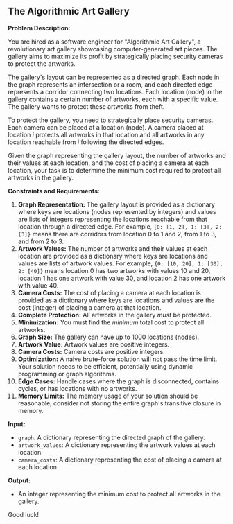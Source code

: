 ## The Algorithmic Art Gallery

**Problem Description:**

You are hired as a software engineer for "Algorithmic Art Gallery", a revolutionary art gallery showcasing computer-generated art pieces. The gallery aims to maximize its profit by strategically placing security cameras to protect the artworks.

The gallery's layout can be represented as a directed graph. Each node in the graph represents an intersection or a room, and each directed edge represents a corridor connecting two locations. Each location (node) in the gallery contains a certain number of artworks, each with a specific value. The gallery wants to protect these artworks from theft.

To protect the gallery, you need to strategically place security cameras. Each camera can be placed at a location (node). A camera placed at location *i* protects all artworks in that location and all artworks in any location reachable from *i* following the directed edges.

Given the graph representing the gallery layout, the number of artworks and their values at each location, and the cost of placing a camera at each location, your task is to determine the minimum cost required to protect all artworks in the gallery.

**Constraints and Requirements:**

1.  **Graph Representation:** The gallery layout is provided as a dictionary where keys are locations (nodes represented by integers) and values are lists of integers representing the locations reachable from that location through a directed edge. For example, `{0: [1, 2], 1: [3], 2: [3]}` means there are corridors from location 0 to 1 and 2, from 1 to 3, and from 2 to 3.
2.  **Artwork Values:** The number of artworks and their values at each location are provided as a dictionary where keys are locations and values are lists of artwork values. For example, `{0: [10, 20], 1: [30], 2: [40]}` means location 0 has two artworks with values 10 and 20, location 1 has one artwork with value 30, and location 2 has one artwork with value 40.
3.  **Camera Costs:** The cost of placing a camera at each location is provided as a dictionary where keys are locations and values are the cost (integer) of placing a camera at that location.
4.  **Complete Protection:** All artworks in the gallery *must* be protected.
5.  **Minimization:** You must find the *minimum* total cost to protect all artworks.
6.  **Graph Size:** The gallery can have up to 1000 locations (nodes).
7.  **Artwork Value:** Artwork values are positive integers.
8.  **Camera Costs:** Camera costs are positive integers.
9.  **Optimization:** A naive brute-force solution will not pass the time limit. Your solution needs to be efficient, potentially using dynamic programming or graph algorithms.
10. **Edge Cases:** Handle cases where the graph is disconnected, contains cycles, or has locations with no artworks.
11. **Memory Limits:** The memory usage of your solution should be reasonable, consider not storing the entire graph's transitive closure in memory.

**Input:**

*   `graph`: A dictionary representing the directed graph of the gallery.
*   `artwork_values`: A dictionary representing the artwork values at each location.
*   `camera_costs`: A dictionary representing the cost of placing a camera at each location.

**Output:**

*   An integer representing the minimum cost to protect all artworks in the gallery.

Good luck!
